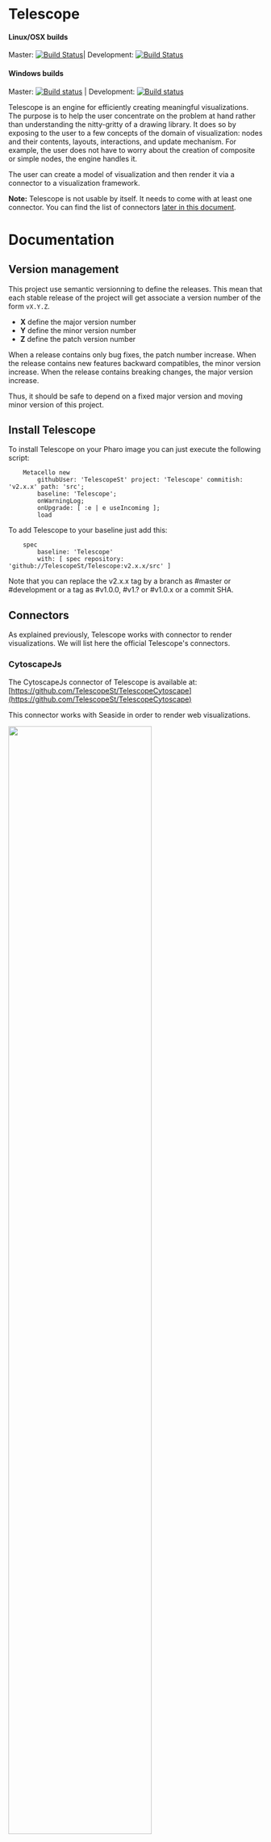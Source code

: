 # Telescope

#### Linux/OSX builds
Master: [![Build Status](https://travis-ci.org/TelescopeSt/Telescope.svg?branch=master)](https://travis-ci.org/TelescopeSt/Telescope)| Development: [![Build Status](https://travis-ci.org/TelescopeSt/Telescope.svg?branch=development)](https://travis-ci.org/TelescopeSt/Telescope)

#### Windows builds
Master: [![Build status](https://ci.appveyor.com/api/projects/status/qusho5y9km7wrowu/branch/master?svg=true)](https://ci.appveyor.com/project/jecisc/telescope/branch/master) | Development: [![Build status](https://ci.appveyor.com/api/projects/status/qusho5y9km7wrowu/branch/development?svg=true)](https://ci.appveyor.com/project/jecisc/telescope/branch/development)

Telescope is an engine for efficiently creating meaningful visualizations. The purpose is to help the user concentrate on the problem at hand rather than understanding the nitty-gritty of a drawing library. It does so by exposing to the user to a few concepts of the domain of visualization: nodes and their contents, layouts, interactions, and update mechanism. For example, the user does not have to worry about the creation of composite or simple nodes, the engine handles it. 

The user can create a model of visualization and then render it via a connector to a visualization framework.

**Note:** Telescope is not usable by itself. It needs to come with at least one connector. You can find the list of connectors [later in this document](#connectors).

# Documentation

## Version management 

This project use semantic versionning to define the releases. This mean that each stable release of the project will get associate a version number of the form `vX.Y.Z`. 

- **X** define the major version number
- **Y** define the minor version number 
- **Z** define the patch version number

When a release contains only bug fixes, the patch number increase. When the release contains new features backward compatibles, the minor version increase. When the release contains breaking changes, the major version increase. 

Thus, it should be safe to depend on a fixed major version and moving minor version of this project.

## Install Telescope

To install Telescope on your Pharo image you can just execute the following script:

```Smalltalk
    Metacello new
    	githubUser: 'TelescopeSt' project: 'Telescope' commitish: 'v2.x.x' path: 'src';
    	baseline: 'Telescope';
    	onWarningLog;
		onUpgrade: [ :e | e useIncoming ];
    	load
```

To add Telescope to your baseline just add this:

```Smalltalk
    spec
    	baseline: 'Telescope'
    	with: [ spec repository: 'github://TelescopeSt/Telescope:v2.x.x/src' ]
```

Note that you can replace the v2.x.x tag by a branch as #master or #development or a tag as #v1.0.0, #v1.? or #v1.0.x or a commit SHA.

## Connectors

As explained previously, Telescope works with connector to render visualizations. We will list here the official Telescope's connectors.

### CytoscapeJs

The CytoscapeJs connector of Telescope is available at: [https://github.com/TelescopeSt/TelescopeCytoscape](https://github.com/TelescopeSt/TelescopeCytoscape)

This connector works with Seaside in order to render web visualizations.

<img src="https://raw.githubusercontent.com/TelescopeSt/Telescope/development/resources/cytoscape.gif" style="width: 75%">

### Roassal

A Roassal connector was initialized but we did not get the manpower to maintain it. 

If someone wants to revive this connector, the last version we got was in this commit: [9fafc43ade53f8d16e40c82dffbccd2371f3851d](https://github.com/TelescopeSt/Telescope/commit/9fafc43ade53f8d16e40c82dffbccd2371f3851d)

## Examples

Examples can be found in the CytoscapeJs connector repository.

## Smalltalk versions compatibility

| Telescope version 	| Compatible Pharo versions 	|
|-------------------	|---------------------------	|
| v1.x.x	   		   	| Pharo 61, 70                 	|
| v2.x.x	   		   	| Pharo 61, 70                 	|
| development      		| Pharo 61, 70                 	|

## Contact

If you have any question or problem do not hesitate to open an issue or contact cyril (a) ferlicot.me or guillaume.larcheveque (a) gmail.com

